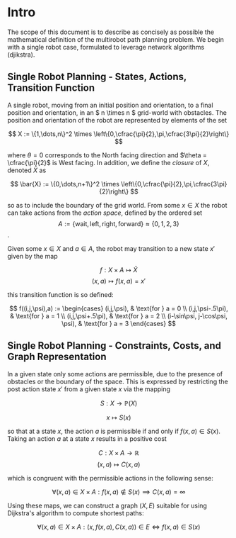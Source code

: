 # Intro
The scope of this document is to describe as concisely as possible the mathematical definition of the multirobot path planning problem. We begin with a single robot case, formulated to leverage network algorithms (djikstra).

## Single Robot Planning - States, Actions, Transition Function
A single robot, moving from an initial position and orientation, to a final position and orientation, in an $ n \times n $ grid-world with obstacles. The position and orientation of the robot are represented by elements of the set

$$ X := \{1,\dots,n\}^2 \times \left\{0,\cfrac{\pi}{2},\pi,\cfrac{3\pi}{2}\right\} $$

where $\theta = 0$ corresponds to the North facing direction and $\theta = \cfrac{\pi}{2}$ is West facing. In addition, we define the *closure* of $X$, denoted $\bar{X}$ as 

$$ \bar{X} := \{0,\dots,n+1\}^2 \times \left\{0,\cfrac{\pi}{2},\pi,\cfrac{3\pi}{2}\right\} $$

so as to include the boundary of the grid world. From some $x \in X$ the robot can take actions from the *action space*, defined by the ordered set $$A := \{\text{wait}, \text{left}, \text{right}, \text{forward}\} \approx \{0,1,2,3\}$$.

Given some $x \in X$ and $a \in A$, the robot may transition to a new state $x'$ given by the map

$$ f: X \times A \mapsto \bar{X} $$
$$ (x,a) \mapsto f(x,a) = x' $$

this transition function is so defined:

$$
f((i,j,\psi),a) := \begin{cases}
 (i,j,\psi), & \text{for } a = 0 \\
 (i,j,\psi-.5\pi), & \text{for } a = 1 \\
 (i,j,\psi+.5\pi), & \text{for } a = 2 \\
 (i-\sin\psi, j-\cos\psi, \psi), & \text{for } a = 3
\end{cases}
$$

## Single Robot Planning - Constraints, Costs, and Graph Representation

In a given state only some actions are permissible, due to the presence of obstacles or the boundary of the space. This is expressed by restricting the post action state $x'$ from a given state $x$ via the mapping 

$$ S: X \to \mathbb{P}(X) $$

$$ x \mapsto S(x) $$

so that at a state $x$, the action $a$ is permissible if and only if $f(x,a) \in S(x)$. Taking an action $a$ at a state $x$ results in a positive cost

$$C: X \times A \to \mathbb{R} $$
$$ (x,a) \mapsto C(x,a) $$

which is congruent with the permissible actions in the following sense:

$$ \forall (x,a) \in X \times A: f(x,a) \not \in S(x) \implies C(x,a) = \infty$$

Using these maps, we can construct a graph $(X,E)$ suitable for using Dijkstra's algorithm to compute shortest paths:

$$ \forall (x,a) \in X \times A: (x,f(x,a),C(x,a)) \in E \iff f(x,a) \in S(x) $$
